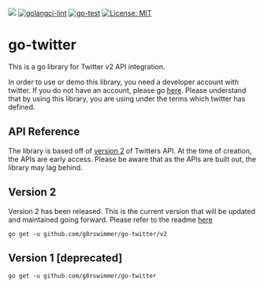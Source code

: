 ![](https://img.shields.io/endpoint?url=https%3A%2F%2Ftwbadges.glitch.me%2Fbadges%2Fv2)
[![golangci-lint](https://github.com/g8rswimmer/go-twitter/actions/workflows/golangci-lint.yml/badge.svg)](https://github.com/g8rswimmer/go-twitter/actions/workflows/golangci-lint.yml)
[![go-test](https://github.com/g8rswimmer/go-twitter/actions/workflows/go-test.yml/badge.svg)](https://github.com/g8rswimmer/go-twitter/actions/workflows/go-test.yml)
[![License: MIT](https://img.shields.io/badge/License-MIT-blue.svg)](https://opensource.org/licenses/MIT)

# go-twitter
This is a go library for Twitter v2 API integration.

In order to use or demo this library, you need a developer account with twitter.  If you do not have an account, please go [here](https://developer.twitter.com/en).  Please understand that by using this library, you are using under the terms which twitter has defined.

## API Reference
The library is based off of [version 2](https://developer.twitter.com/en/docs/twitter-api/early-access) of Twitters API.  At the time of creation, the APIs are early access.  Please be aware that as the APIs are built out, the library may lag behind.

## Version 2

Version 2 has been released.  This is the current version that will be updated and maintained going forward.  Please refer to the readme [here](./v2)

```
go get -u github.com/g8rswimmer/go-twitter/v2
```

## Version 1 [deprecated]

```
go get -u github.com/g8rswimmer/go-twitter
```

